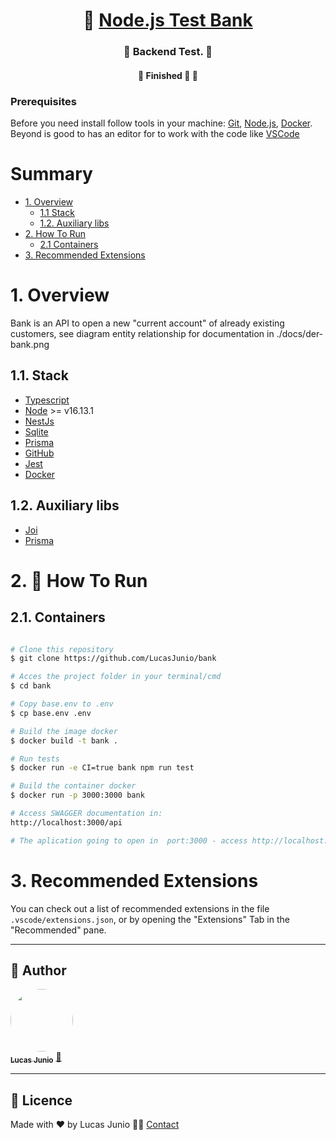 
<h1 align="center">
     🐙 <a href="#" alt=""> Node.js Test Bank</a>
</h1>

<h3 align="center">
    🧪 Backend Test. 💚
</h3>

<h4 align="center">
	🚧   Finished 🚀 🚧
</h4>

### Prerequisites

Before you need install follow tools in your machine:
[Git](https://git-scm.com), [Node.js](https://nodejs.org/en/), [Docker](https://www.docker.com/resources/what-container).
Beyond is good to has an editor for to work with the code like [VSCode](https://code.visualstudio.com/)


# Summary

- [1. Overview](#1-overview)
  - [1.1 Stack](#11-stack)
  - [1.2. Auxiliary libs](#12-auxiliary-libs)
- [2. How To Run](#2-🔬-how-to-run)
  - [2.1 Containers](#21-containers)
- [3. Recommended Extensions](#3-recommended-extensions)

# 1. Overview

Bank is an API to open a new &quot;current account&quot; of already existing customers, see diagram entity relationship for documentation in ./docs/der-bank.png

## 1.1. Stack

- [Typescript](https://www.typescriptlang.org/.docs/handbook/typescript-in-5-minutes.html)
- [Node](https://nodejs.org/en/about/) >= v16.13.1
- [NestJs](https://docs.nestjs.com/)
- [Sqlite](https://www.sqlite.org/index.html)
- [Prisma](https://www.prisma.io/)
- [GitHub](https://github.com/)
- [Jest](https://jestjs.io/)
- [Docker](https://www.docker.com/resources/what-container)

## 1.2. Auxiliary libs

- [Joi](https://joi.dev)
- [Prisma](https://www.prisma.io/)

# 2. 🔬 How To Run

## 2.1. Containers

```bash

# Clone this repository
$ git clone https://github.com/LucasJunio/bank

# Acces the project folder in your terminal/cmd
$ cd bank

# Copy base.env to .env
$ cp base.env .env 

# Build the image docker
$ docker build -t bank . 

# Run tests
$ docker run -e CI=true bank npm run test 

# Build the container docker
$ docker run -p 3000:3000 bank 

# Access SWAGGER documentation in:
http://localhost:3000/api 

# The aplication going to open in  port:3000 - access http://localhost:3000

```

#  3. Recommended Extensions

You can check out a list of recommended extensions in the file `.vscode/extensions.json`, or by opening the "Extensions" Tab in the "Recommended" pane.


---

## 🦸 Author

<a href="https://madaztec.com/">
 <img style="border-radius: 50%;" src="https://avatars1.githubusercontent.com/u/20959222?s=460&u=18b10f7fb7d2aca87ee0589d1825e754c67d222b&v=4" width="100px;" alt=""/>
 <br />
 <sub><b>Lucas Junio</b></sub></a> <a href="https://madaztec.com/" title="Madaztec">🚀</a>
 <br />

---

## 📝 Licence

Made with ❤️ by Lucas Junio 👋🏽 [Contact](https://www.linkedin.com/in/lucas-junio/)
